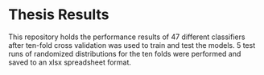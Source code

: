 # Thesis Results 

This repository holds the performance results of 47 different classifiers after ten-fold cross validation was used to train and test the models. 5 test runs of randomized distributions for the ten folds were performed and saved to an xlsx spreadsheet format.
